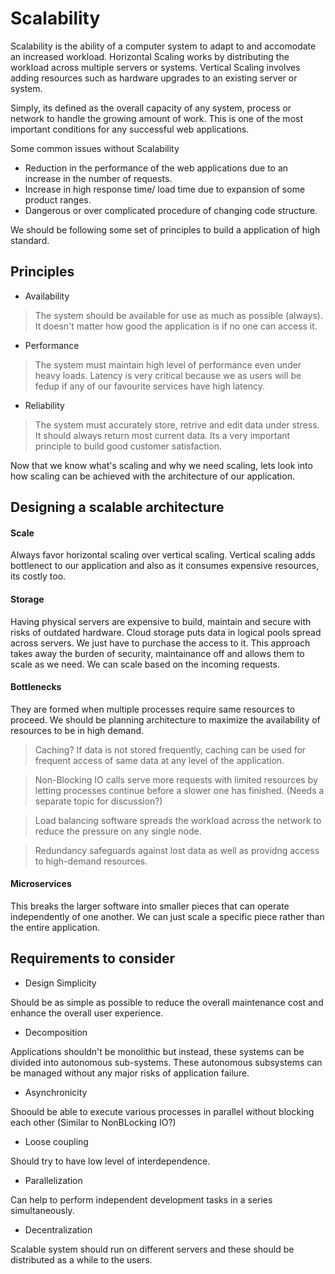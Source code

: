 # Scalability

Scalability is the ability of a computer system to adapt to and accomodate an increased workload. Horizontal Scaling works by distributing the workload across multiple servers or systems. 
Vertical Scaling involves adding resources such as hardware upgrades to an existing server or system.

Simply, its defined as the overall capacity of any system, process or network to handle the growing amount of work. This is one of the most important conditions for any successful web applications.


Some common issues without Scalability

* Reduction in the performance of the web applications due to an increase in the number of requests.
* Increase in high response time/ load time due to expansion of some product ranges.
* Dangerous or over complicated procedure of changing code structure.

We should be following some set of principles to build a application of high standard.

## Principles

* Availability

> The system should be available for use as much as possible (always). It doesn't matter how good the application is if no one can access it.

* Performance

> The system must maintain high level of performance even under heavy loads. Latency is very critical because we as users will be fedup if any of our favourite services have high latency.

* Reliability

> The system must accurately store, retrive and edit data under stress. It should always return most current data. Its a very important principle to build good customer satisfaction.


Now that we know what's scaling and why we need scaling, lets look into how scaling can be achieved with the architecture of our application.

## Designing a scalable architecture

#### Scale

Always favor horizontal scaling over vertical scaling. Vertical scaling adds bottlenect to our application and also as it consumes expensive resources, its costly too.

#### Storage

Having physical servers are expensive to build, maintain and secure with risks of outdated hardware. Cloud storage puts data in logical pools spread across servers. We just have to purchase
the access to it. This approach takes away the burden of security, maintainance off and allows them to scale as we need. We can scale based on the incoming requests.

#### Bottlenecks

They are formed when multiple processes require same resources to proceed. We should be planning architecture to maximize the availability of resources to be in high demand.

> Caching? If data is not stored frequently, caching can be used for frequent access of same data at any level of the application.

> Non-Blocking IO calls serve more requests with limited resources by letting processes continue before a slower one has finished. (Needs a separate topic for discussion?)

> Load balancing software spreads the workload across the network to reduce the pressure on any single node.

> Redundancy safeguards against lost data as well as providng access to high-demand resources.

#### Microservices

This breaks the larger software into smaller pieces that can operate independently of one another. We can just scale a specific piece rather than the entire application.

## Requirements to consider

* Design Simplicity

Should be as simple as possible to reduce the overall maintenance cost and enhance the overall user experience.

* Decomposition

Applications shouldn't be monolithic but instead, these systems can be divided into autonomous sub-systems. These autonomous subsystems can be managed without any major risks of application failure.

* Asynchronicity

Shoould be able to execute various processes in parallel without blocking each other (Similar to NonBLocking IO?)

* Loose coupling

Should try to have low level of interdependence.

* Parallelization

Can help to perform independent development tasks in a series simultaneously.

* Decentralization

Scalable system should run on different servers and these should be distributed as a while to the users.
